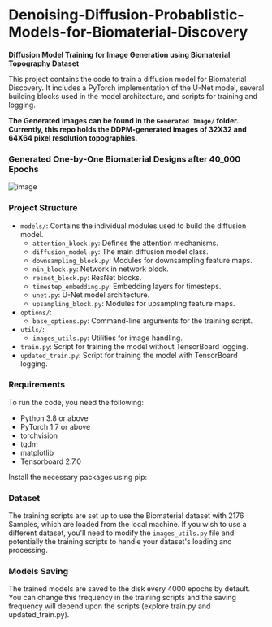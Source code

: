 # Denoising-Diffusion-Probablistic-Models-for-Biomaterial-Discovery

**Diffusion Model Training for Image Generation using Biomaterial Topography Dataset**

This project contains the code to train a diffusion model for Biomaterial Discovery. It includes a PyTorch implementation of the U-Net model, several building blocks used in the model architecture, and scripts for training and logging.

**The Generated images can be found in the `Generated Image/` folder. Currently, this repo holds the DDPM-generated images of 32X32 and 64X64 pixel resolution topographies.**


### Generated One-by-One Biomaterial Designs after 40_000 Epochs

![image](https://github.com/Karthi-DStech/Denoising-Diffusion-Probablistic-Models-for-Biomaterial-Discovery/assets/126179797/7515456e-09cf-48ac-9c30-882b2dfc95a8)




### Project Structure

- `models/`: Contains the individual modules used to build the diffusion model.
    - `attention_block.py`: Defines the attention mechanisms.
    - `diffusion_model.py`: The main diffusion model class.
    - `downsampling_block.py`: Modules for downsampling feature maps.
    - `nin_block.py`: Network in network block.
    - `resnet_block.py`: ResNet blocks.
    - `timestep_embedding.py`: Embedding layers for timesteps.
    - `unet.py`: U-Net model architecture.
    - `upsampling_block.py`: Modules for upsampling feature maps.
- `options/`:
    - `base_options.py`: Command-line arguments for the training script.
- `utils/`:
    - `images_utils.py`: Utilities for image handling.
- `train.py`: Script for training the model without TensorBoard logging.
- `updated_train.py`: Script for training the model with TensorBoard logging.

### Requirements

To run the code, you need the following:

- Python 3.8 or above
- PyTorch 1.7 or above
- torchvision
- tqdm
- matplotlib
- Tensorboard 2.7.0

Install the necessary packages using pip:


### Dataset

The training scripts are set up to use the Biomaterial dataset with 2176 Samples, which are loaded from the local machine. If you wish to use a different dataset, you'll need to modify the `images_utils.py` file and potentially the training scripts to handle your dataset's loading and processing.

### Models Saving

The trained models are saved to the disk every 4000 epochs by default. You can change this frequency in the training scripts and the saving frequency will depend upon the scripts (explore train.py and updated_train.py).



